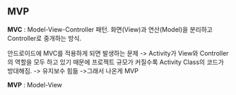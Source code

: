 ## MVP

**MVC** : Model-View-Controller 패턴.
화면(View)과 연산(Model)을 분리하고 Controller로 중개하는 방식.

안드로이드에 MVC를 적용하게 되면 발생하는 문제
-> Activity가 View와 Controller의 역할을 모두 하고 있기 때문에 프로젝트 규모가 커질수록 Activity Class의 코드가 방대해짐.
-> 유지보수 힘듦
->그래서 나온게 MVP


**MVP** : Model-View

<!--stackedit_data:
eyJoaXN0b3J5IjpbMTM5MzkxMzk5MiwxNTcyMjYyMTI5LDEyMT
czMzI0MTcsOTExNTgwMDc4XX0=
-->